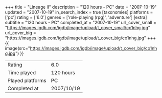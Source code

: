 +++
title = "Lineage II"
description = "120 hours - PC"
date = "2007-10-19"
updated = "2007-10-19"
in_search_index = true
[taxonomies]
platforms = ['pc']
rating = ['6.0']
genres = ['role-playing (rpg)', 'adventure']
[extra]
subtitle = "120 hours - PC"
completed_at = "2007-10-19"
url_cover_small = "https://images.igdb.com/igdb/image/upload/t_cover_small/co1nhg.jpg"
url_cover_big = "https://images.igdb.com/igdb/image/upload/t_cover_big/co1nhg.jpg"
+++
{{ image(src="https://images.igdb.com/igdb/image/upload/t_cover_big/co1nhg.jpg") }}

|              |            |
| ------------ | ---------- |
| Rating       | 6.0 |
| Time played  | 120 hours |
| Played platforms    | PC |
| Completed at | 2007/10/19 |


